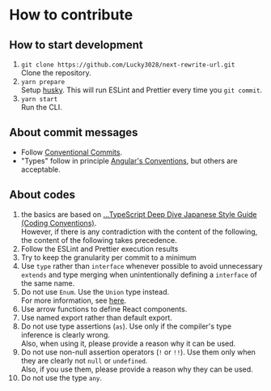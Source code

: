 # How to contribute

## How to start development

1. `git clone https://github.com/Lucky3028/next-rewrite-url.git`  
Clone the repository.
1. `yarn prepare`  
Setup [husky](https://github.com/typicode/husky). This will run ESLint and Prettier every time you `git commit`.
1. `yarn start`  
Run the CLI.

## About commit messages

* Follow [Conventional Commits](https://www.conventionalcommits.org/ja/v1.0.0/).
* "Types" follow in principle [Angular's Conventions](https://github.com/angular/angular/blob/22b96b9/CONTRIBUTING.md#type), but others are acceptable.

## About codes

1. the basics are based on [...TypeScript Deep Dive Japanese Style Guide (Coding Conventions)](https://typescript-jp.gitbook.io/deep-dive/styleguide).  
However, if there is any contradiction with the content of the following, the content of the following takes precedence.
1. Follow the ESLint and Prettier execution results
1. Try to keep the granularity per commit to a minimum
1. Use `type` rather than `interface` whenever possible to avoid unnecessary `extends` and type merging when unintentionally defining a `interface` of the same name.
1. Do not use `Enum`. Use the `Union` type instead.  
For more information, see [here](https://typescriptbook.jp/reference/values-types-variables/enum/enum-problems-and-alternatives-to-enums).
1. Use arrow functions to define React components.
1. Use named export rather than default export.
1. Do not use type assertions (`as`). Use only if the compiler's type inference is clearly wrong.  
Also, when using it, please provide a reason why it can be used.
1. Do not use non-null assertion operators (`!` or `!!`). Use them only when they are clearly not `null` or `undefined`.  
Also, if you use them, please provide a reason why they can be used.
1. Do not use the type `any`.
